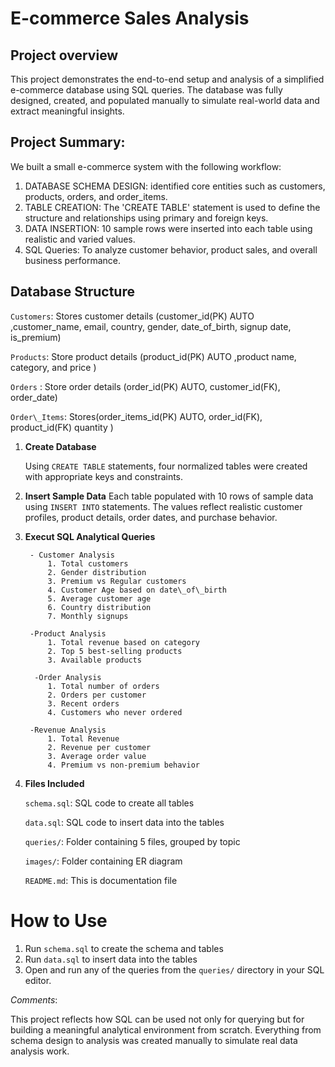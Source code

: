 # E-commerce Sales Analysis

## Project overview 
This project demonstrates the end-to-end setup and analysis of a simplified e-commerce database using SQL queries. The database was fully designed, created, and populated manually to simulate real-world data and extract meaningful insights.

## Project Summary:

We built a small e-commerce system with the following workflow:

1. DATABASE SCHEMA DESIGN: identified core entities such as customers, products, orders, and order\_items.
2. TABLE CREATION: The 'CREATE TABLE' statement is used to define the structure and relationships using primary and foreign keys.
3. DATA INSERTION: 10 sample rows were inserted into each table using realistic and varied values.
4. SQL Queries: To analyze customer behavior, product sales, and overall business performance.


## Database Structure

 `Customers`:    Stores customer details (customer\_id(PK) AUTO ,customer\_name, email, country, gender, date\_of\_birth, signup date, is\_premium)   



 `Products`:     Store product details (product\_id(PK) AUTO ,product name, category, and price )                                                                                                                           

 `Orders` :      Store order details (order\_id(PK)  AUTO, customer\_id(FK), order\_date)                                

 `Order\_Items`:  Stores(order\_items\_id(PK)  AUTO, order\_id(FK), product\_id(FK) quantity )           

 1. **Create Database** 

     Using `CREATE TABLE` statements, four normalized tables were created with appropriate keys and constraints.

2. **Insert Sample Data** 
      Each table populated with 10 rows of sample data using `INSERT INTO` statements. The values reflect realistic customer profiles, product details, order dates, and purchase behavior.

3. **Execut SQL Analytical Queries** 

        - Customer Analysis
            1. Total customers
            2. Gender distribution
            3. Premium vs Regular customers
            4. Customer Age based on date\_of\_birth
            5. Average customer age
            6. Country distribution
            7. Monthly signups

        -Product Analysis
            1. Total revenue based on category
            2. Top 5 best-selling products
            3. Available products

         -Order Analysis
            1. Total number of orders
            2. Orders per customer
            3. Recent orders
            4. Customers who never ordered

        -Revenue Analysis
            1. Total Revenue
            2. Revenue per customer
            3. Average order value
            4. Premium vs non-premium behavior

4. **Files Included**

    `schema.sql`: SQL code to create all tables 

    `data.sql`:   SQL code to insert data into the tables 

    `queries/`:   Folder containing 5 files, grouped by topic  
 
    `images/`:   Folder containing ER diagram  

    `README.md`:   This is documentation file    
# **How to Use** 

1. Run `schema.sql` to create the schema and tables 
2. Run `data.sql` to insert data into the tables 
3.  Open and run any of the queries from the `queries/` directory in your SQL editor.


*Comments*:

This project reflects how SQL can be used not only for querying but for building a meaningful analytical environment from scratch. Everything from schema design to analysis was created manually to simulate real data analysis work.